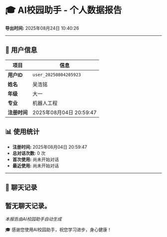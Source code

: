 # 🎓 AI校园助手 - 个人数据报告

**导出时间:** 2025年08月24日 10:40:26

---

## 👤 用户信息

| 项目 | 信息 |
|------|------|
| **用户ID** | `user_20250804205923` |
| **姓名** | 吴浩铭 |
| **年级** | 大一 |
| **专业** | 机器人工程 |
| **注册时间** | 2025年08月04日 20:59:47 |

## 📊 使用统计

- **注册时间:** 2025年08月04日 20:59:47
- **总对话次数:** 0 次
- **首次使用:** 尚未开始对话
- **最近使用:** 尚未开始对话

---

## 💬 聊天记录

暂无聊天记录。
---

*本报告由AI校园助手自动生成*

🎓 感谢您使用AI校园助手，祝您学习进步，身心健康！